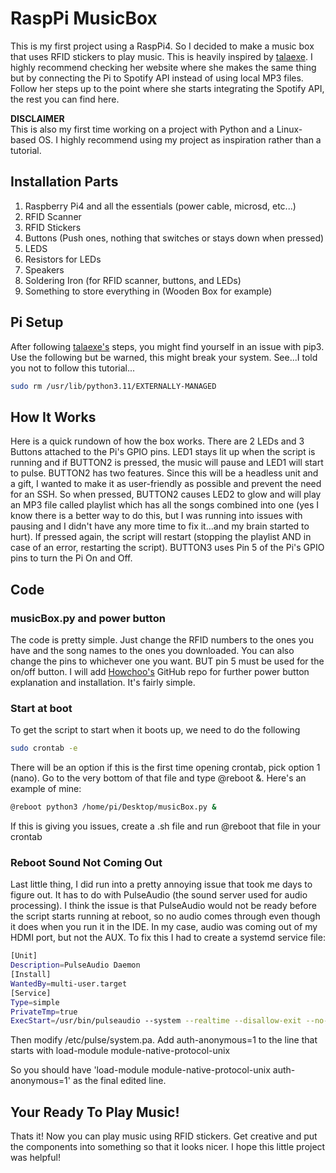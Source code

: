 # RaspPi MusicBox
This is my first project using a RaspPi4. So I decided to make a music box that uses RFID stickers to play music. This is heavily inspired by [talaexe](https://talaexe.com/moderndayrecordplayer). I highly recommend checking her website where she makes the same thing but by connecting the Pi to Spotify API instead of using local MP3 files. Follow her steps up to the point where she starts integrating the Spotify API, the rest you can find here. 

  __DISCLAIMER__  
This is also my first time working on a project with Python and a Linux-based OS. I highly recommend using my project as inspiration rather than a tutorial. 

## Installation Parts
1. Raspberry Pi4 and all the essentials (power cable, microsd, etc...)
2. RFID Scanner
3. RFID Stickers
4. Buttons (Push ones, nothing that switches or stays down when pressed)
5. LEDS
6. Resistors for LEDs
7. Speakers
8. Soldering Iron (for RFID scanner, buttons, and LEDs)
9. Something to store everything in (Wooden Box for example)

## Pi Setup
After following [talaexe's](https://talaexe.com/moderndayrecordplayer) steps, you might find yourself in an issue with pip3. Use the following but be warned, this might break your system. See...I told you not to follow this tutorial...
```bash
sudo rm /usr/lib/python3.11/EXTERNALLY-MANAGED
```

## How It Works
Here is a quick rundown of how the box works. There are 2 LEDs and 3 Buttons attached to the Pi's GPIO pins. LED1 stays lit up when the script is running and if BUTTON2 is pressed, the music will pause and LED1 will start to pulse. BUTTON2 has two features. Since this will be a headless unit and a gift, I wanted to make it as user-friendly as possible and prevent the need for an SSH. So when pressed, BUTTON2 causes LED2 to glow and will play an MP3 file called playlist which has all the songs combined into one (yes I know there is a better way to do this, but I was running into issues with pausing and I didn't have any more time to fix it...and my brain started to hurt). If pressed again, the script will restart (stopping the playlist AND in case of an error, restarting the script). BUTTON3 uses Pin 5 of the Pi's GPIO pins to turn the Pi On and Off.


## Code
### musicBox.py and power button
The code is pretty simple. Just change the RFID numbers to the ones you have and the song names to the ones you downloaded. You can also change the pins to whichever one you want. BUT pin 5 must be used for the on/off button. I will add [Howchoo's](https://github.com/Howchoo/pi-power-button) GitHub repo for further power button explanation and installation. It's fairly simple.  
### Start at boot
To get the script to start when it boots up, we need to do the following
```bash
sudo crontab -e
```
There will be an option if this is the first time opening crontab, pick option 1 (nano). Go to the very bottom of that file and type @reboot <Your Command>&. Here's an example of mine:
```bash
@reboot python3 /home/pi/Desktop/musicBox.py &
```
If this is giving you issues, create a .sh file and run @reboot that file in your crontab
### Reboot Sound Not Coming Out 
Last little thing, I did run into a pretty annoying issue that took me days to figure out. It has to do with PulseAudio (the sound server used for audio processing). I think the issue is that PulseAudio would not be ready before the script starts running at reboot, so no audio comes through even though it does when you run it in the IDE. In my case, audio was coming out of my HDMI port, but not the AUX. To fix this I had to create a systemd service file:
```bash
[Unit]
Description=PulseAudio Daemon
[Install]
WantedBy=multi-user.target
[Service]
Type=simple
PrivateTmp=true
ExecStart=/usr/bin/pulseaudio --system --realtime --disallow-exit --no-cpu-limit
```
Then modify /etc/pulse/system.pa. Add auth-anonymous=1 to the line that starts with load-module module-native-protocol-unix

So you should have 'load-module module-native-protocol-unix auth-anonymous=1' as the final edited line.


## Your Ready To Play Music!
Thats it! Now you can play music using RFID stickers. Get creative and put the components into something so that it looks nicer. I hope this little project was helpful!
